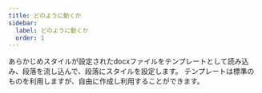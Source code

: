 ```yaml
---
title: どのように動くか
sidebar:
  label: どのように動くか
  order: 1
---
```


あらかじめスタイルが設定されたdocxファイルをテンプレートとして読み込み、段落を流し込んで、段落にスタイルを設定します。
テンプレートは標準のものを利用しますが、自由に作成し利用することができます。

